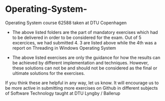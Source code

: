 # Operating-System-
Operating System course 62588 taken at DTU Copenhagen 

- The above listed folders are the part of mandatory exercises which had to be delivered in order to be considered for the exam. Out of 5 excercices, we had submitted 4. 3 are 
listed above while the 4th was a report on Threading in Windows Operating System

- The above listed exercises are only the guidance for how the results can be achieved by different implementation and techniques. However, these solutions can not be and should not be considered as the final or ultimate solutions for the exercises.

If you think these are helpful in any way, let us know. It will encourage us to be more active in submitting more exercises on Github in different subjects of Software Technology taught at DTU Lyngby / Ballerup
